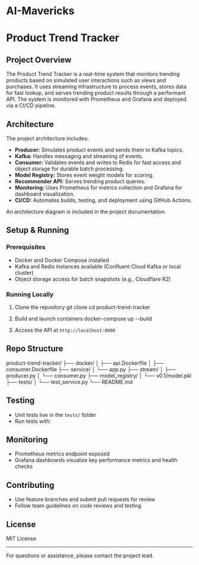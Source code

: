 # AI-Mavericks
# Product Trend Tracker

## Project Overview
The Product Trend Tracker is a real-time system that monitors trending products based on simulated user interactions such as views and purchases. It uses streaming infrastructure to process events, stores data for fast lookup, and serves trending product results through a performant API. The system is monitored with Prometheus and Grafana and deployed via a CI/CD pipeline.

## Architecture
The project architecture includes:
- **Producer:** Simulates product events and sends them to Kafka topics.
- **Kafka:** Handles messaging and streaming of events.
- **Consumer:** Validates events and writes to Redis for fast access and object storage for durable batch processing.
- **Model Registry:** Stores event weight models for scoring.
- **Recommender API:** Serves trending product queries.
- **Monitoring:** Uses Prometheus for metrics collection and Grafana for dashboard visualization.
- **CI/CD:** Automates builds, testing, and deployment using GitHub Actions.

An architecture diagram is included in the project documentation.

## Setup & Running

### Prerequisites
- Docker and Docker Compose installed
- Kafka and Redis instances available (Confluent Cloud Kafka or local cluster)
- Object storage access for batch snapshots (e.g., Cloudflare R2)

### Running Locally
1. Clone the repository
git clone <repo-url>
cd product-trend-tracker


2. Build and launch containers
docker-compose up --build


3. Access the API at `http://localhost:8000`

## Repo Structure
product-trend-tracker/
├── docker/
│ ├── api.Dockerfile
│ ├── consumer.Dockerfile
├── service/
│ └── app.py
├── stream/
│ ├── producer.py
│ └── consumer.py
├── model_registry/
│ └── v0.1/model.pkl
├── tests/
│ └── test_service.py
└── README.md


## Testing
- Unit tests live in the `tests/` folder
- Run tests with:


## Monitoring
- Prometheus metrics endpoint exposed
- Grafana dashboards visualize key performance metrics and health checks

## Contributing
- Use feature branches and submit pull requests for review
- Follow team guidelines on code reviews and testing

## License
MIT License

---

For questions or assistance, please contact the project lead.
